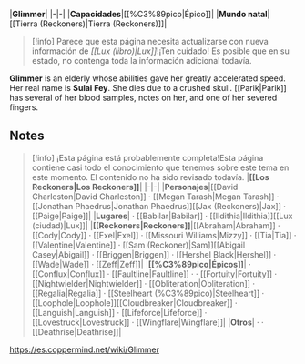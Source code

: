 |**Glimmer**|
|-|-|
|**Capacidades**|[[%C3%89pico\|Épico]]|
|**Mundo natal**|[[Tierra (Reckoners)\|Tierra (Reckoners)]]|

> [!info] Parece que esta página necesita actualizarse con nueva información de *[[Lux (libro)\|Lux]]*!¡Ten cuidado! Es posible que en su estado, no contenga toda la información adicional todavía.

**Glimmer** is an elderly  whose abilities gave her greatly accelerated speed. Her real name is **Sulai Fey**. She dies due to a crushed skull. [[Parik\|Parik]] has several of her blood samples, notes on her, and one of her severed fingers.


## Notes

> [!info] ¡Esta página está probablemente completa!Esta página contiene casi todo el conocimiento que tenemos sobre este tema en este momento.
El contenido no ha sido revisado todavía.
|**[[Los Reckoners\|Los Reckoners]]**|
|-|-|
|**Personajes**|[[David Charleston\|David Charleston]] · [[Megan Tarash\|Megan Tarash]] · [[Jonathan Phaedrus\|Jonathan Phaedrus]][[Jax (Reckoners)\|Jax]] · [[Paige\|Paige]]|
|**Lugares**| · [[Babilar\|Babilar]] · [[Ildithia\|Ildithia]][[Lux (ciudad)\|Lux]]|
|**[[Reckoners\|Reckoners]]**|[[Abraham\|Abraham]] · [[Cody\|Cody]] · [[Exel\|Exel]] · [[Missouri Williams\|Mizzy]] · [[Tia\|Tia]] · [[Valentine\|Valentine]] · [[Sam (Reckoner)\|Sam]][[Abigail Casey\|Abigail]] · [[Briggen\|Briggen]] · [[Hershel Black\|Hershel]] · [[Wade\|Wade]] · [[Zeff\|Zeff]]|
|**[[%C3%89pico\|Épicos]]**| · [[Conflux\|Conflux]] · [[Faultline\|Faultline]] ·  · [[Fortuity\|Fortuity]] · [[Nightwielder\|Nightwielder]] · [[Obliteration\|Obliteration]] · [[Regalia\|Regalia]] · [[Steelheart (%C3%89pico)\|Steelheart]] · [[Loophole\|Loophole]][[Cloudbreaker\|Cloudbreaker]] · [[Languish\|Languish]] · [[Lifeforce\|Lifeforce]] · [[Lovestruck\|Lovestruck]] · [[Wingflare\|Wingflare]]|
|**Otros**| ·  · [[Deathrise\|Deathrise]]|



https://es.coppermind.net/wiki/Glimmer